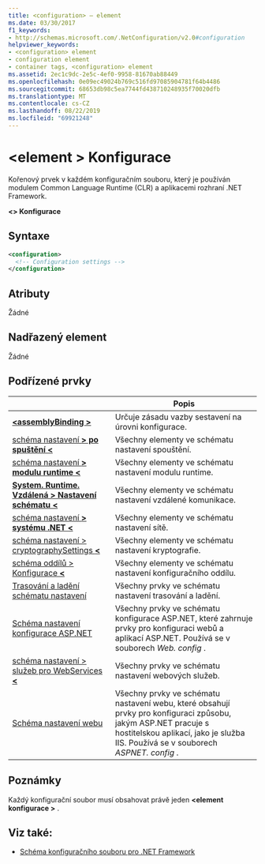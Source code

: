 ```yaml
---
title: <configuration> – element
ms.date: 03/30/2017
f1_keywords:
- http://schemas.microsoft.com/.NetConfiguration/v2.0#configuration
helpviewer_keywords:
- <configuration> element
- configuration element
- container tags, <configuration> element
ms.assetid: 2ec1c9dc-2e5c-4ef0-9958-81670ab88449
ms.openlocfilehash: 0e09ec49024b769c516fd97085904781f64b4486
ms.sourcegitcommit: 68653db98c5ea7744fd438710248935f70020dfb
ms.translationtype: MT
ms.contentlocale: cs-CZ
ms.lasthandoff: 08/22/2019
ms.locfileid: "69921248"
---
```

# <a name="configuration-element"></a>\<element > Konfigurace

Kořenový prvek v každém konfiguračním souboru, který je používán modulem Common Language Runtime (CLR) a aplikacemi rozhraní .NET Framework.

**\<> Konfigurace**

## <a name="syntax"></a>Syntaxe

```xml
<configuration>
  <!-- Configuration settings -->
</configuration>
```

## <a name="attributes"></a>Atributy

Žádné

## <a name="parent-element"></a>Nadřazený element

Žádné

## <a name="child-elements"></a>Podřízené prvky

|     | Popis |
| --- | ----------- |
| [ **\<assemblyBinding >** ](assemblybinding-element-for-configuration.md) | Určuje zásadu vazby sestavení na úrovni konfigurace.|
| [schéma nastavení **> po spuštění \<** ](./startup/index.md) | Všechny elementy ve schématu nastavení spouštění. |
| [schéma nastavení **> modulu runtime \<** ](./runtime/index.md) | Všechny elementy ve schématu nastavení modulu runtime. |
| [**System. Runtime. Vzdálená > Nastavení schématu \<** ](https://docs.microsoft.com/previous-versions/dotnet/netframework-4.0/z415cf9a(v=vs.100)) | Všechny elementy ve schématu nastavení vzdálené komunikace. |
| [schéma nastavení **> systému .NET \<** ](./network/index.md) | Všechny elementy ve schématu nastavení sítě. |
| [schéma nastavení > cryptographySettings  **\<** ](./cryptography/index.md) | Všechny elementy ve schématu nastavení kryptografie. |
| [schéma oddílů > Konfigurace  **\<** ](configuration-sections-schema.md) | Všechny elementy ve schématu nastavení konfiguračního oddílu. |
| [Trasování a ladění schématu nastavení](./trace-debug/index.md) | Všechny prvky ve schématu nastavení trasování a ladění. |
| [Schéma nastavení konfigurace ASP.NET](https://docs.microsoft.com/previous-versions/dotnet/netframework-4.0/b5ysx397(v=vs.100)) | Všechny prvky ve schématu konfigurace ASP.NET, které zahrnuje prvky pro konfiguraci webů a aplikací ASP.NET. Používá se v souborech *Web. config* . |
| [schéma nastavení > služeb pro WebServices  **\<** ](https://docs.microsoft.com/previous-versions/dotnet/netframework-4.0/cctwteet(v=vs.100)) | Všechny prvky ve schématu nastavení webových služeb. |
| [Schéma nastavení webu](./web/index.md) | Všechny prvky ve schématu nastavení webu, které obsahují prvky pro konfiguraci způsobu, jakým ASP.NET pracuje s hostitelskou aplikací, jako je služba IIS. Používá se v souborech *ASPNET. config* . |

## <a name="remarks"></a>Poznámky

Každý konfigurační soubor musí obsahovat právě jeden  **\<element konfigurace >** .

## <a name="see-also"></a>Viz také:

- [Schéma konfiguračního souboru pro .NET Framework](index.md)
